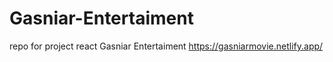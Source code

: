 # Gasniar-Entertaiment
repo for project react Gasniar Entertaiment 
https://gasniarmovie.netlify.app/
